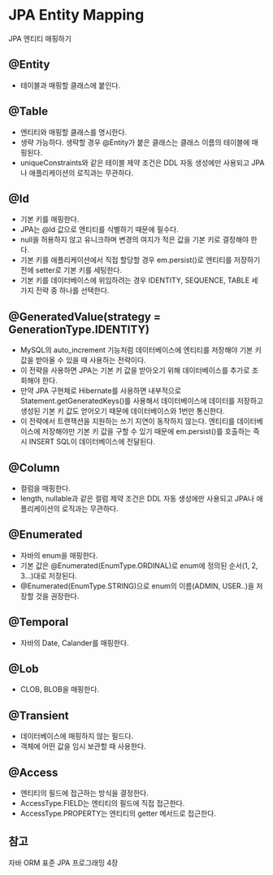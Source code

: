 # JPA Entity Mapping
JPA 엔티티 매핑하기

## @Entity
- 테이블과 매핑할 클래스에 붙인다.

## @Table
- 엔티티와 매핑할 클래스를 명시한다. 
- 생략 가능하다. 생략할 경우 @Entity가 붙은 클래스는 클래스 이름의 테이블에 매핑된다.
- uniqueConstraints와 같은 테이블 제약 조건은 DDL 자동 생성에만 사용되고 JPA나 애플리케이션의 로직과는 무관하다.

## @Id
- 기본 키를 매핑한다.
- JPA는 @Id 값으로 엔티티를 식별하기 때문에 필수다.
- null을 허용하지 않고 유니크하며 변경의 여지가 적은 값을 기본 키로 결정해야 한다.
- 기본 키를 애플리케이션에서 직접 할당할 경우 em.persist()로 엔티티를 저장하기 전에 setter로 기본 키를 세팅한다.
- 기본 키를 데이터베이스에 위임하려는 경우 IDENTITY, SEQUENCE, TABLE 세 가지 전략 중 하나를 선택한다.

## @GeneratedValue(strategy = GenerationType.IDENTITY)
- MySQL의 auto_increment 기능처럼 데이터베이스에 엔티티를 저장해야 기본 키 값을 받아올 수 있을 때 사용하는 전략이다.
- 이 전략을 사용하면 JPA는 기본 키 값을 받아오기 위해 데이터베이스를 추가로 조회해야 한다. 
- 만약 JPA 구현체로 Hibernate를 사용하면 내부적으로 Statement.getGeneratedKeys()를 사용해서 데이터베이스에 데이터를 저장하고 생성된 기본 키 값도 얻어오기 때문에 데이터베이스와 1번만 통신한다.
- 이 전략에서 트랜잭션을 지원하는 쓰기 지연이 동작하지 않는다. 엔티티를 데이터베이스에 저장해야만 기본 키 값을 구할 수 있기 때문에 em.persist()를 호출하는 즉시 INSERT SQL이 데이터베이스에 전달된다.

## @Column
- 컬럼을 매핑한다.
- length, nullable과 같은 컬럼 제약 조건은 DDL 자동 생성에만 사용되고 JPA나 애플리케이션의 로직과는 무관하다.

## @Enumerated
- 자바의 enum을 매핑한다.
- 기본 값은 @Enumerated(EnumType.ORDINAL)로 enum에 정의된 순서(1, 2, 3...)대로 저장된다.
- @Enumerated(EnumType.STRING)으로 enum의 이름(ADMIN, USER..)을 저장할 것을 권장한다.

## @Temporal
- 자바의 Date, Calander를 매핑한다.

## @Lob
- CLOB, BLOB을 매핑한다.

## @Transient
- 데이터베이스에 매핑하지 않는 필드다.
- 객체에 어떤 값을 임시 보관할 때 사용한다.

## @Access
- 엔티티의 필드에 접근하는 방식을 결정한다.
- AccessType.FIELD는 엔티티의 필드에 직접 접근한다. 
- AccessType.PROPERTY는 엔티티의 getter 메서드로 접근한다.

## 참고
자바 ORM 표준 JPA 프로그래밍 4장